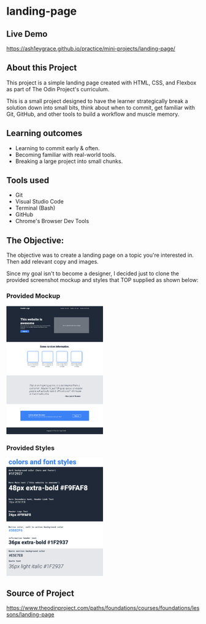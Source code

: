 # landing-page

## Live Demo

https://ash1eygrace.github.io/practice/mini-projects/landing-page/

## About this Project

This project is a simple landing page created with HTML, CSS, and Flexbox as part of The Odin Project's curriculum. 

This is a small project designed to have the learner strategically break a solution down into small bits, think about when to commit, get familiar with Git, GitHub, and other tools to build a workflow and muscle memory. 

## Learning outcomes

- Learning to commit early & often. 
- Becoming familiar with real-world tools. 
- Breaking a large project into small chunks.

## Tools used

- Git
- Visual Studio Code
- Terminal (Bash)
- GitHub
- Chrome's Browser Dev Tools

## The Objective:

The objective was to create a landing page on a topic you're interested in. Then add relevant copy and images. 

Since my goal isn't to become a designer, I decided just to clone the provided screenshot mockup and styles that TOP supplied as shown below:

### Provided Mockup 

<img src="https://github.com/ash1eygrace/landing-page/blob/main/mockups/landing-page-mockup.png" alt="landing-page" width="50%"/>


### Provided Styles

<img src="https://github.com/ash1eygrace/landing-page/blob/main/mockups/top-landing-page-colors-and-stuff.png" alt="landing-page-styles" width="50%"/>


## Source of Project

https://www.theodinproject.com/paths/foundations/courses/foundations/lessons/landing-page
